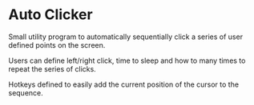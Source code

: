 # Auto Clicker

Small utility program to automatically sequentially click a series of user defined points on the screen.

Users can define left/right click, time to sleep and how to many times to repeat the series of clicks.

Hotkeys defined to easily add the current position of the cursor to the sequence. 